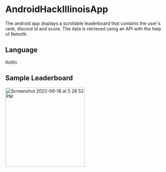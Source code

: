 # AndroidHackIllinoisApp

The android app displays a scrollable leaderboard that contains the user's rank, discord id and score. The data is retrieved using an API with the help of Retrofit.

## Language 
Kotlin

## Sample Leaderboard

<img width="250" alt="Screenshot 2022-06-18 at 5 28 52 PM" src="https://user-images.githubusercontent.com/73097814/174436487-0ab1d76a-3e4c-4ca8-ab61-2a7185b5d429.png">
